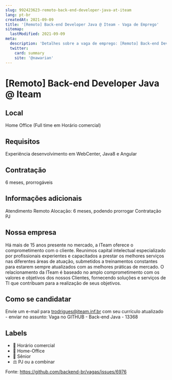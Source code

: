 ```yaml
---
slug: 992423623-remoto-back-end-developer-java-at-iteam
lang: pt-br
createdAt: 2021-09-09
title: '[Remoto] Back-end Developer Java @ Iteam - Vaga de Emprego'
sitemap:
  lastModified: 2021-09-09
meta:
  description: 'Detalhes sobre a vaga de emprego: [Remoto] Back-end Developer Java @ Iteam'
  twitter:
    card: summary
    site: '@nawarian'
---
```


# [Remoto] Back-end Developer Java @ Iteam

<!--
==================================================
POR FAVOR, SÓ POSTE SE A VAGA FOR PARA TRABALHAR COM REACT OU TECNOLOGIAS DO ECOSSISTEMA!

Exemplo: [São Paulo] Developer na NOME DA EMPRESA`
==================================================
-->


## Local

Home Office (Full time em Horário comercial)

## Requisitos

Experiência desenvolvimento em WebCenter, Java8 e Angular

## Contratação

6 meses, prorrogáveis

## Informações adicionais

Atendimento Remoto
Alocação: 6 meses, podendo prorrogar
Contratação PJ

## Nossa empresa

Há mais de 15 anos presente no mercado, a ITeam oferece o comprometimento com o cliente.
Reunimos capital intelectual especializado por profissionais experientes e capacitados a prestar os melhores serviços nas diferentes áreas de atuação, submetidos a treinamentos constantes para estarem sempre atualizados com as melhores práticas de mercado. 
O relacionamento da ITeam é baseado no amplo comprometimento com os valores e objetivos dos nossos Clientes, fornecendo soluções e serviços de TI que contribuam para a realização de seus objetivos.

## Como se candidatar

Envie um e-mail para trodrigues@iteam.inf.br com seu currículo atualizado - enviar no assunto: Vaga no GITHUB - Back-end Java - 13368

## Labels

- 🏢 Horário comercial
- 🏢 Home-Office
- 👨 Sênior
- ⚖️ PJ ou a combinar




Fonte: https://github.com/backend-br/vagas/issues/6976